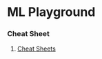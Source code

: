 # ML Playground

### Cheat Sheet
1. [Cheat Sheets](https://www.datacamp.com/community/data-science-cheatsheets)


